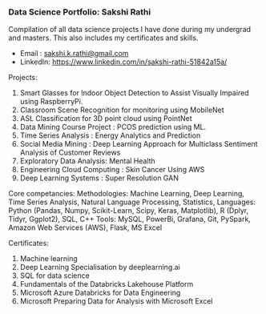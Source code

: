 ### Data Science Portfolio: Sakshi Rathi
Compilation of all data science projects I have done during my undergrad and masters. This also includes my certificates and skills.
  - Email : sakshi.k.rathi@gmail.com
  - LinkedIn: https://www.linkedin.com/in/sakshi-rathi-51842a15a/

Projects: 
1. Smart Glasses for Indoor Object Detection to Assist Visually Impaired using RaspberryPi.
2. Classroom Scene Recognition for monitoring using MobileNet
3. ASL Classification for 3D point cloud using PointNet
4. Data Mining Course Project : PCOS prediction using ML.
5. Time Series Analysis : Energy Analytics and Prediction
6. Social Media Mining : Deep Learning Approach for Multiclass Sentiment Analysis of Customer Reviews
7. Exploratory Data Analysis: Mental Health
8. Engineering Cloud Computing : Skin Cancer Using AWS
9. Deep Learning Systems : Super Resolution GAN
               
Core competancies:
Methodologies: Machine Learning, Deep Learning, Time Series Analysis, Natural Language Processing, Statistics,
Languages: Python (Pandas, Numpy, Scikit-Learn, Scipy, Keras, Matplotlib), R (Dplyr, Tidyr, Ggplot2), SQL, C++
Tools: MySQL, PowerBi, Grafana, Git, PySpark, Amazon Web Services (AWS), Flask, MS Excel

Certificates:
1. Machine learning
2. Deep Learning Specialisation by deeplearning.ai
3. SQL for data science
4. Fundamentals of the Databricks  Lakehouse Platform
5. Microsoft Azure Databricks for Data Engineering 
6. Microsoft Preparing Data for Analysis with Microsoft Excel
